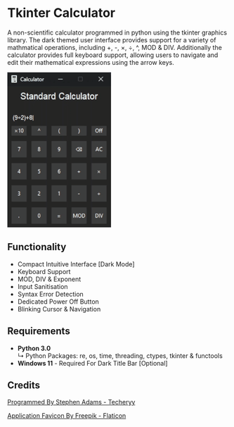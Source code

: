 # Tkinter Calculator
A non-scientific calculator programmed in python using the tkinter graphics library. The dark themed user interface provides support for a variety of mathmatical operations, including +, -, ×, ÷, ^, MOD & DIV. Additionally the calculator provides full keyboard support, allowing users to navigate and edit their mathematical expressions using the arrow keys.

<img src = "images/preview.gif" alt = "User Interface Preview Image" width = 236px height = 352px />

## Functionality
- Compact Intuitive Interface [Dark Mode]
- Keyboard Support
- MOD, DIV & Exponent
- Input Sanitisation
- Syntax Error Detection
- Dedicated Power Off Button
- Blinking Cursor & Navigation

## Requirements
- **Python 3.0**<br>↳ Python Packages: re, os, time, threading, ctypes, tkinter & functools
- **Windows 11** - Required For Dark Title Bar [Optional]

## Credits
<a href="https://github.com/Techeryy">Programmed By Stephen Adams - Techeryy</a>

<a href="https://www.flaticon.com/free-icons/calculator">Application Favicon By Freepik - Flaticon</a>

